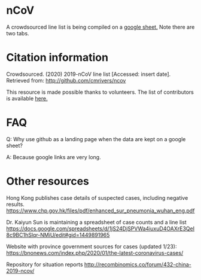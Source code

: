 # nCoV

A crowdsourced line list is being compiled on a [google sheet.](https://docs.google.com/spreadsheets/d/1lA1Q73U6PhWMmnuZlTfooYjKKQsYUn7x5NrL1Oxi8vw/edit#gid=0) Note there are two tabs.

# Citation information

Crowdsourced. (2020) 2019-nCoV line list [Accessed: insert date]. Retrieved from: http://github.com/cmrivers/ncov

This resource is made possible thanks to volunteers. The list of contributors is available [here.](https://docs.google.com/document/d/1WAjB2Zhcff2YVcppWedzkIlZ1y5dw5Z5myEVOSwOHQQ/edit#heading=h.u7xqmb95ngkl)

# FAQ 

Q: Why use github as a landing page when the data are kept on a google sheet?

A: Because google links are very long.

# Other resources

Hong Kong publishes case details of suspected cases, including negative results.
https://www.chp.gov.hk/files/pdf/enhanced_sur_pneumonia_wuhan_eng.pdf

Dr. Kaiyun Sun is maintaining a spreadsheet of case counts and a line list
https://docs.google.com/spreadsheets/d/1jS24DjSPVWa4iuxuD4OAXrE3QeI8c9BC1hSlqr-NMiU/edit#gid=1449891965

Website with province government sources for cases (updated 1/23): 
https://bnonews.com/index.php/2020/01/the-latest-coronavirus-cases/

Repository for situation reports
http://recombinomics.co/forum/432-china-2019-ncov/
